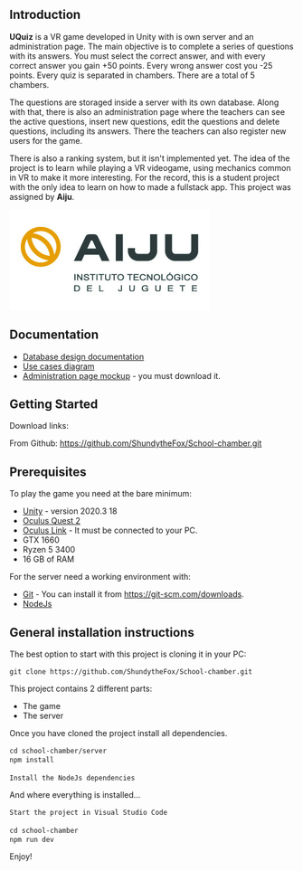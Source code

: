 ## Introduction

**UQuiz** is a VR game developed in Unity with is own server and an administration page. The main objective is to complete a series of questions with its answers.
You must select the correct answer, and with every correct answer you gain +50 points. Every wrong answer cost you -25 points. Every quiz is separated in chambers.
There are a total of 5 chambers.

The questions are storaged inside a server with its own database. Along with that, there is also an administration page where the teachers can see the active questions,
insert new questions, edit the questions and delete questions, including its answers. There the teachers can also register new users for the game.

There is also a ranking system, but it isn't implemented yet. The idea of the project is to learn while playing a VR videogame, using mechanics common in VR to 
make it more interesting. For the record, this is a student project with the only idea to learn on how to made a fullstack app. This project was assigned by **Aiju**.

![Create Project](/documentation/aiju.jpg)

## Documentation

* [Database design documentation](/documentation/database_design.md)
* [Use cases diagram](/documentation/use-cases.png)
* [Administration page mockup](/documentation/mockup-schoolChamber-AdministrationPage.xd) - you must download it.

## Getting Started

Download links:

From Github: https://github.com/ShundytheFox/School-chamber.git

## Prerequisites

To play the game you need at the bare minimum:
* [Unity](https://unity.com/es) - version 2020.3
18
* [Oculus Quest 2](https://www.oculus.com/quest-2/?locale=es_ES)
* [Oculus Link](https://www.oculus.com/accessories/oculus-link/?locale=es_ES) - It must be connected to your PC.
* GTX 1660
* Ryzen 5 3400
* 16 GB of RAM

For the server need a working environment with:
* [Git](https://git-scm.com) - You can install it from https://git-scm.com/downloads.
* [NodeJs](https://nodejs.org/es/)

## General installation instructions

The best option to start with this project is cloning it in your PC:

```
git clone https://github.com/ShundytheFox/School-chamber.git
```

This project contains 2 different parts:
* The game
* The server

Once you have cloned the project install all dependencies.

```
cd school-chamber/server
npm install

Install the NodeJs dependencies
```
And where everything is installed...

```
Start the project in Visual Studio Code

cd school-chamber
npm run dev
```

Enjoy!
